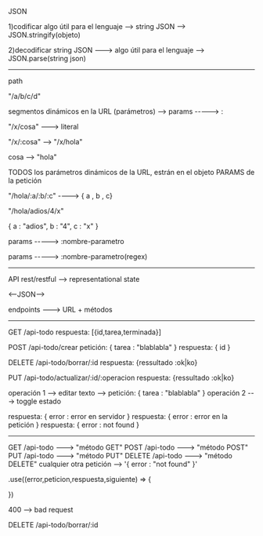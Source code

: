 JSON

1)codificar
algo útil para el lenguaje --> string JSON --> JSON.stringify(objeto)

2)decodificar
string JSON ---> algo útil para el lenguaje --> JSON.parse(string json)


----------------------------------
path

"/a/b/c/d"

segmentos dinámicos en la URL (parámetros) --> params -----> :

"/x/cosa" ---> literal

"/x/:cosa" --> "/x/hola"

cosa --> "hola"

TODOS los parámetros dinámicos de la URL, estrán en el objeto PARAMS de la petición

"/hola/:a/:b/:c" ----> { a , b , c}

"/hola/adios/4/x"

{
    a : "adios",
    b : "4",
    c : "x"
}


params -----> :nombre-parametro

params -----> :nombre-parametro(regex)

--------------------

API rest/restful --> representational state


<--JSON-->

endpoints ---> URL + métodos

-----------------------------------------

GET /api-todo 
respuesta: [{id,tarea,terminada}]

POST /api-todo/crear
petición: { tarea : "blablabla" }
respuesta: { id }

DELETE /api-todo/borrar/:id 
respuesta: {ressultado :ok|ko}

PUT /api-todo/actualizar/:id/:operacion
respuesta: {ressultado :ok|ko}

operación 1 --> editar texto --> petición: { tarea : "blablabla" }
operación 2 ---> toggle estado




respuesta: { error : error en servidor }
respuesta: { error : error en la petición }
respuesta: { error : not found }

--------------------------------

GET /api-todo ---> "método GET"
POST /api-todo ---> "método POST"
PUT /api-todo ---> "método PUT"
DELETE /api-todo ---> "método DELETE"
cualquier otra petición --> '{ error : "not found" }'





.use((error,peticion,respuesta,siguiente) => {

})



400 --> bad request

DELETE /api-todo/borrar/:id 